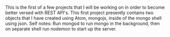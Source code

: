 This is the first of a few projects that I will be working on in order to become better versed with REST API's. 
This first project presently contains two objects that I have created using Atom, mongojs, inside of the mongo shell using json.
Self notes: Run mongod to run mongo in the background, then on separate shell run nodemon to start up the server. 
